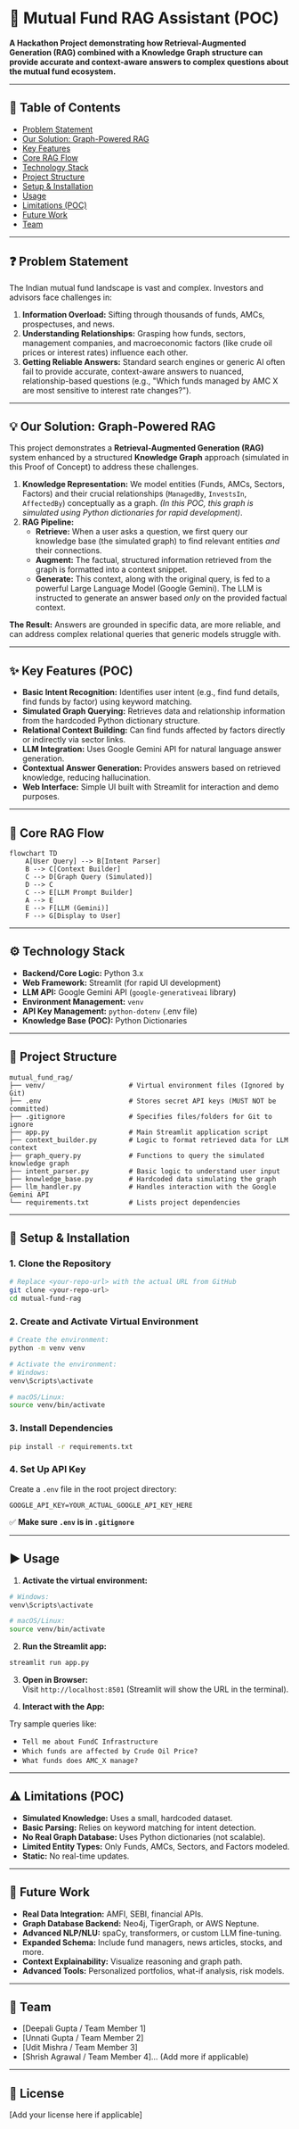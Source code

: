 # 🧠 Mutual Fund RAG Assistant (POC)

**A Hackathon Project demonstrating how Retrieval-Augmented Generation (RAG) combined with a Knowledge Graph structure can provide accurate and context-aware answers to complex questions about the mutual fund ecosystem.**

---

## 📝 Table of Contents

- [Problem Statement](#problem-statement)
- [Our Solution: Graph-Powered RAG](#our-solution-graph-powered-rag)
- [Key Features](#key-features)
- [Core RAG Flow](#core-rag-flow)
- [Technology Stack](#technology-stack)
- [Project Structure](#project-structure)
- [Setup & Installation](#setup--installation)
- [Usage](#usage)
- [Limitations (POC)](#limitations-poc)
- [Future Work](#future-work)
- [Team](#team)

---

## ❓ Problem Statement

The Indian mutual fund landscape is vast and complex. Investors and advisors face challenges in:

1. **Information Overload:** Sifting through thousands of funds, AMCs, prospectuses, and news.
2. **Understanding Relationships:** Grasping how funds, sectors, management companies, and macroeconomic factors (like crude oil prices or interest rates) influence each other.
3. **Getting Reliable Answers:** Standard search engines or generic AI often fail to provide accurate, context-aware answers to nuanced, relationship-based questions (e.g., "Which funds managed by AMC X are most sensitive to interest rate changes?").

---

## 💡 Our Solution: Graph-Powered RAG

This project demonstrates a **Retrieval-Augmented Generation (RAG)** system enhanced by a structured **Knowledge Graph** approach (simulated in this Proof of Concept) to address these challenges.

1. **Knowledge Representation:** We model entities (Funds, AMCs, Sectors, Factors) and their crucial relationships (`ManagedBy`, `InvestsIn`, `AffectedBy`) conceptually as a graph. *(In this POC, this graph is simulated using Python dictionaries for rapid development)*.
2. **RAG Pipeline:**
    - **Retrieve:** When a user asks a question, we first query our knowledge base (the simulated graph) to find relevant entities *and* their connections.
    - **Augment:** The factual, structured information retrieved from the graph is formatted into a context snippet.
    - **Generate:** This context, along with the original query, is fed to a powerful Large Language Model (Google Gemini). The LLM is instructed to generate an answer based *only* on the provided factual context.

**The Result:** Answers are grounded in specific data, are more reliable, and can address complex relational queries that generic models struggle with.

---

## ✨ Key Features (POC)

- **Basic Intent Recognition:** Identifies user intent (e.g., find fund details, find funds by factor) using keyword matching.
- **Simulated Graph Querying:** Retrieves data and relationship information from the hardcoded Python dictionary structure.
- **Relational Context Building:** Can find funds affected by factors directly or indirectly via sector links.
- **LLM Integration:** Uses Google Gemini API for natural language answer generation.
- **Contextual Answer Generation:** Provides answers based on retrieved knowledge, reducing hallucination.
- **Web Interface:** Simple UI built with Streamlit for interaction and demo purposes.

---

## 🔄 Core RAG Flow

```mermaid
flowchart TD
    A[User Query] --> B[Intent Parser]
    B --> C[Context Builder]
    C --> D[Graph Query (Simulated)]
    D --> C
    C --> E[LLM Prompt Builder]
    A --> E
    E --> F[LLM (Gemini)]
    F --> G[Display to User]
```

---

## ⚙️ Technology Stack

- **Backend/Core Logic:** Python 3.x  
- **Web Framework:** Streamlit (for rapid UI development)  
- **LLM API:** Google Gemini API (`google-generativeai` library)  
- **Environment Management:** `venv`  
- **API Key Management:** `python-dotenv` (.env file)  
- **Knowledge Base (POC):** Python Dictionaries  

---

## 📁 Project Structure

```
mutual_fund_rag/
├── venv/                     # Virtual environment files (Ignored by Git)
├── .env                      # Stores secret API keys (MUST NOT be committed)
├── .gitignore                # Specifies files/folders for Git to ignore
├── app.py                    # Main Streamlit application script
├── context_builder.py        # Logic to format retrieved data for LLM context
├── graph_query.py            # Functions to query the simulated knowledge graph
├── intent_parser.py          # Basic logic to understand user input
├── knowledge_base.py         # Hardcoded data simulating the graph
├── llm_handler.py            # Handles interaction with the Google Gemini API
└── requirements.txt          # Lists project dependencies
```

---

## 🚀 Setup & Installation

### 1. Clone the Repository

```bash
# Replace <your-repo-url> with the actual URL from GitHub
git clone <your-repo-url>
cd mutual-fund-rag
```

### 2. Create and Activate Virtual Environment

```bash
# Create the environment:
python -m venv venv

# Activate the environment:
# Windows:
venv\Scripts\activate

# macOS/Linux:
source venv/bin/activate
```

### 3. Install Dependencies

```bash
pip install -r requirements.txt
```

### 4. Set Up API Key

Create a `.env` file in the root project directory:

```dotenv
GOOGLE_API_KEY=YOUR_ACTUAL_GOOGLE_API_KEY_HERE
```

✅ **Make sure `.env` is in `.gitignore`**

---

## ▶️ Usage

1. **Activate the virtual environment:**

```bash
# Windows:
venv\Scripts\activate

# macOS/Linux:
source venv/bin/activate
```

2. **Run the Streamlit app:**

```bash
streamlit run app.py
```

3. **Open in Browser:**  
Visit `http://localhost:8501` (Streamlit will show the URL in the terminal).

4. **Interact with the App:**

Try sample queries like:

- `Tell me about FundC Infrastructure`
- `Which funds are affected by Crude Oil Price?`
- `What funds does AMC_X manage?`

---

## ⚠️ Limitations (POC)

- **Simulated Knowledge:** Uses a small, hardcoded dataset.
- **Basic Parsing:** Relies on keyword matching for intent detection.
- **No Real Graph Database:** Uses Python dictionaries (not scalable).
- **Limited Entity Types:** Only Funds, AMCs, Sectors, and Factors modeled.
- **Static:** No real-time updates.

---

## 🌱 Future Work

- **Real Data Integration:** AMFI, SEBI, financial APIs.
- **Graph Database Backend:** Neo4j, TigerGraph, or AWS Neptune.
- **Advanced NLP/NLU:** spaCy, transformers, or custom LLM fine-tuning.
- **Expanded Schema:** Include fund managers, news articles, stocks, and more.
- **Context Explainability:** Visualize reasoning and graph path.
- **Advanced Tools:** Personalized portfolios, what-if analysis, risk models.

---

## 👥 Team

- [Deepali Gupta / Team Member 1]
- [Unnati Gupta / Team Member 2]
- [Udit Mishra / Team Member 3]
- [Shrish Agrawal / Team Member 4]... (Add more if applicable)

---

## 📄 License

[Add your license here if applicable]

